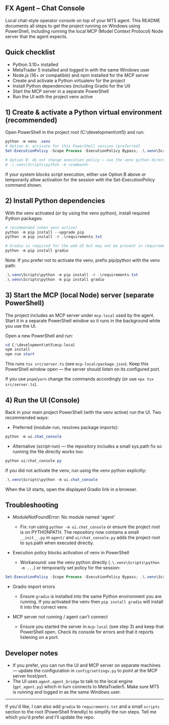 ## FX Agent – Chat Console

Local chat-style operator console on top of your MT5 agent. This README documents all steps to get the project running on Windows using PowerShell, including running the local MCP (Model Context Protocol) Node server that the agent expects.

## Quick checklist

- Python 3.10+ installed
- MetaTrader 5 installed and logged in with the same Windows user
- Node.js (16+ or compatible) and npm installed for the MCP server
- Create and activate a Python virtualenv for the project
- Install Python dependencies (including Gradio for the UI)
- Start the MCP server in a separate PowerShell
- Run the UI with the project venv active

## 1) Create & activate a Python virtual environment (recommended)

Open PowerShell in the project root (C:\development\mt5) and run:

```powershell
python -m venv .venv
# Option A: activate for this PowerShell session (preferred)
Set-ExecutionPolicy -Scope Process -ExecutionPolicy Bypass; .\.venv\Scripts\Activate.ps1

# Option B: do not change execution policy — use the venv python directly
# .\.venv\Scripts\python -m <command>
```

If your system blocks script execution, either use Option B above or temporarily allow activation for the session with the Set-ExecutionPolicy command shown.

## 2) Install Python dependencies

With the venv activated (or by using the venv python), install required Python packages:

```powershell
# recommended (when venv active)
python -m pip install --upgrade pip
python -m pip install -r .\requirements.txt

# Gradio is required for the web UI but may not be present in requirements.txt; ensure it's installed
python -m pip install gradio
```

Note: If you prefer not to activate the venv, prefix pip/python with the venv path:

```powershell
.\.venv\Scripts\python -m pip install -r .\requirements.txt
.\.venv\Scripts\python -m pip install gradio
```

## 3) Start the MCP (local Node) server (separate PowerShell)

The project includes an MCP server under `mcp-local` used by the agent. Start it in a separate PowerShell window so it runs in the background while you use the UI.

Open a new PowerShell and run:

```powershell
cd C:\development\mt5\mcp-local
npm install
npm run start
```

This runs `tsx src/server.ts` (see `mcp-local/package.json`). Keep this PowerShell window open — the server should listen on its configured port.

If you use `pnpm`/`yarn` change the commands accordingly (or use `npx tsx src/server.ts`).

## 4) Run the UI (Console)

Back in your main project PowerShell (with the venv active) run the UI. Two recommended ways:

- Preferred (module-run, resolves package imports):

```powershell
python -m ui.chat_console
```

- Alternative (script-run) — the repository includes a small sys.path fix so running the file directly works too:

```powershell
python ui/chat_console.py
```

If you did not activate the venv, run using the venv python explicitly:

```powershell
.\.venv\Scripts\python -m ui.chat_console
```

When the UI starts, open the displayed Gradio link in a browser.

## Troubleshooting

- ModuleNotFoundError: No module named 'agent'
  - Fix: run using `python -m ui.chat_console` or ensure the project root is on PYTHONPATH. The repository now contains a small `__init__.py` in `agent/` and `ui/chat_console.py` adds the project root to sys.path when executed directly.

- Execution policy blocks activation of venv in PowerShell
  - Workaround: use the venv python directly (`.\.venv\Scripts\python -m ...`) or temporarily set policy for the session:

```powershell
Set-ExecutionPolicy -Scope Process -ExecutionPolicy Bypass; .\.venv\Scripts\Activate.ps1
```

- Gradio import errors
  - Ensure `gradio` is installed into the same Python environment you are running. If you activated the venv then `pip install gradio` will install it into the correct venv.

- MCP server not running / agent can't connect
  - Ensure you started the server in `mcp-local` (see step 3) and keep that PowerShell open. Check its console for errors and that it reports listening on a port.

## Developer notes

- If you prefer, you can run the UI and MCP server on separate machines — update the configuration in `config/settings.py` to point at the MCP server host/port.
- The UI uses `agent.agent_bridge` to talk to the local engine (`gpt_agent.py`) which in turn connects to MetaTrader5. Make sure MT5 is running and logged in as the same Windows user.

---

If you'd like, I can also add `gradio` to `requirements.txt` and a small `scripts` section to the root (PowerShell friendly) to simplify the run steps. Tell me which you'd prefer and I'll update the repo.
